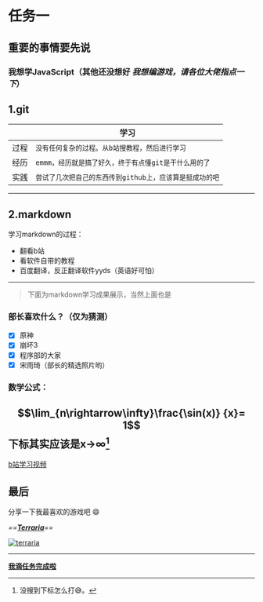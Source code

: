 # 任务一

## 重要的事情要先说
### 我想学JavaScript（其他还没想好 *我想编游戏，请各位大佬指点一下*）

 ## 1.git

|             |学习                                             
|--------|--------|
|过程 | `没有任何复杂的过程。从b站搜教程，然后进行学习`  |
|经历 | `emmm，经历就是搞了好久，终于有点懂git是干什么用的了`|           
|实践 | `尝试了几次把自己的东西传到github上，应该算是挺成功的吧`|
---
## 2.markdown
学习markdown的过程：
- 翻看b站
- 看软件自带的教程
- 百度翻译，反正翻译软件yyds（英语好可怕）

---
>下面为markdown学习成果展示，当然上面也是

### 部长喜欢什么？（仅为猜测）
- [x] 原神
- [x] 崩坏3
- [x]   程序部的大家
- [x] 宋雨琦（部长的精选照片哟）

### 数学公式：
$$\lim_{n\rightarrow\infty}\frac{\sin(x)} {x}= 1$$
下标其实应该是x→∞[^下标]
---
[b站学习视频](https://www.bilibili.com/video/BV1JA411h7Gw?share_source=copy_web&vd_source=a702d70d47d1117d6b9c67df7d3ccbfc "我学习过程中最喜欢的一个视频")
## 最后


分享一下我最喜欢的游戏吧 :smile:

*==**<u>Terraria</u>**==*

[![terraria](https://gimg2.baidu.com/image_search/src=http%3A%2F%2Fnewsimg.5054399.com%2Fuploads%2Fuserup%2F1705%2F0QJ515OQ.jpg&refer=http%3A%2F%2Fnewsimg.5054399.com&app=2002&size=f9999,10000&q=a80&n=0&g=0n&fmt=auto?sec=1666364845&t=c51464dda707a3d4719f344142dcdf93 )](https://www.bilibili.com/video/BV1JA411h7Gw/?share_source=copy_web&vd_source=a702d70d47d1117d6b9c67df7d3ccbfc)

---
[**我滴任务完成啦**](#任务一)
[^下标]:没搜到下标怎么打:sweat_smile:。
